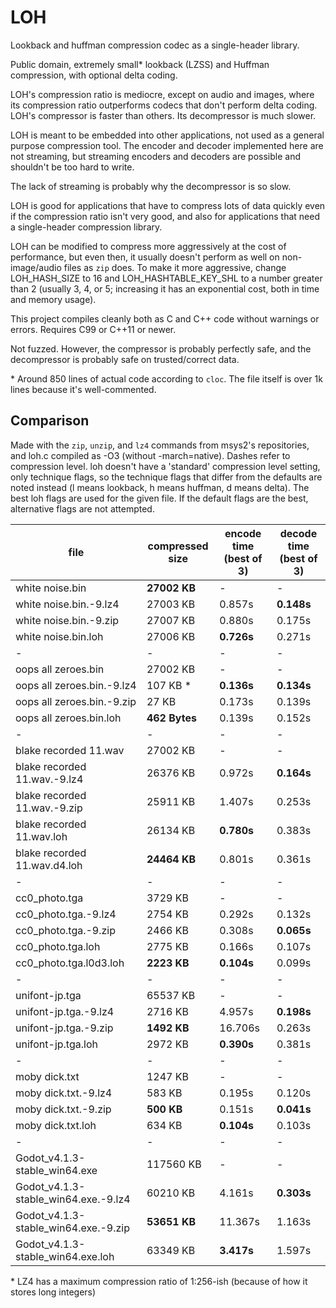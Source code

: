 # LOH

Lookback and huffman compression codec as a single-header library.

Public domain, extremely small* lookback (LZSS) and Huffman compression, with optional delta coding.

LOH's compression ratio is mediocre, except on audio and images, where its compression ratio outperforms codecs that don't perform delta coding. LOH's compressor is faster than others. Its decompressor is much slower.

LOH is meant to be embedded into other applications, not used as a general purpose compression tool. The encoder and decoder implemented here are not streaming, but streaming encoders and decoders are possible and shouldn't be too hard to write.

The lack of streaming is probably why the decompressor is so slow.

LOH is good for applications that have to compress lots of data quickly even if the compression ratio isn't very good, and also for applications that need a single-header compression library.

LOH can be modified to compress more aggressively at the cost of performance, but even then, it usually doesn't perform as well on non-image/audio files as `zip` does. To make it more aggressive, change LOH_HASH_SIZE to 16 and LOH_HASHTABLE_KEY_SHL to a number greater than 2 (usually 3, 4, or 5; increasing it has an exponential cost, both in time and memory usage).

This project compiles cleanly both as C and C++ code without warnings or errors. Requires C99 or C++11 or newer.

Not fuzzed. However, the compressor is probably perfectly safe, and the decompressor is probably safe on trusted/correct data.

\* Around 850 lines of actual code according to `cloc`. The file itself is over 1k lines because it's well-commented.

## Comparison

Made with the `zip`, `unzip`, and `lz4` commands from msys2's repositories, and loh.c compiled as -O3 (without -march=native). Dashes refer to compression level. loh doesn't have a 'standard' compression level setting, only technique flags, so the technique flags that differ from the defaults are noted instead (l means lookback, h means huffman, d means delta). The best loh flags are used for the given file. If the default flags are the best, alternative flags are not attempted.

file | compressed size | encode time (best of 3) | decode time (best of 3)
-|-|-|-
white noise.bin | **27002 KB** | - | -
white noise.bin.-9.lz4 | 27003 KB | 0.857s | **0.148s**
white noise.bin.-9.zip | 27007 KB | 0.880s | 0.175s
white noise.bin.loh | 27006 KB | **0.726s** | 0.271s
-|-|-|-
oops all zeroes.bin | 27002 KB | - | -
oops all zeroes.bin.-9.lz4 | 107 KB * | **0.136s** | **0.134s**
oops all zeroes.bin.-9.zip | 27 KB | 0.173s | 0.139s
oops all zeroes.bin.loh | **462 Bytes** | 0.139s | 0.152s
-|-|-|-
blake recorded 11.wav | 27002 KB | - | -
blake recorded 11.wav.-9.lz4 | 26376 KB | 0.972s | **0.164s**
blake recorded 11.wav.-9.zip | 25911 KB | 1.407s | 0.253s
blake recorded 11.wav.loh | 26134 KB | **0.780s** | 0.383s
blake recorded 11.wav.d4.loh | **24464 KB** | 0.801s | 0.361s
-|-|-|-
cc0_photo.tga | 3729 KB | - | -
cc0_photo.tga.-9.lz4 | 2754 KB | 0.292s | 0.132s
cc0_photo.tga.-9.zip | 2466 KB | 0.308s | **0.065s**
cc0_photo.tga.loh | 2775 KB | 0.166s | 0.107s
cc0_photo.tga.l0d3.loh | **2223 KB** | **0.104s** | 0.099s
-|-|-|-
unifont-jp.tga | 65537 KB | - | -
unifont-jp.tga.-9.lz4 | 2716 KB | 4.957s | **0.198s**
unifont-jp.tga.-9.zip | **1492 KB** | 16.706s | 0.263s
unifont-jp.tga.loh | 2972 KB | **0.390s** | 0.381s
-|-|-|-
moby dick.txt | 1247 KB | - | -
moby dick.txt.-9.lz4 | 583 KB | 0.195s | 0.120s
moby dick.txt.-9.zip | **500 KB** | 0.151s | **0.041s**
moby dick.txt.loh | 634 KB | **0.104s** | 0.103s
-|-|-|-
Godot_v4.1.3-stable_win64.exe | 117560 KB | - | -
Godot_v4.1.3-stable_win64.exe.-9.lz4 | 60210 KB | 4.161s | **0.303s**
Godot_v4.1.3-stable_win64.exe.-9.zip | **53651 KB** | 11.367s | 1.163s
Godot_v4.1.3-stable_win64.exe.loh | 63349 KB | **3.417s** | 1.597s

\* LZ4 has a maximum compression ratio of 1:256-ish (because of how it stores long integers)
